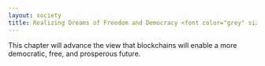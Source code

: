 ```yaml
---
layout: society
title: Realizing Dreams of Freedom and Democracy <font color="grey" size="4">(Soliciting Contributions)</font>
---
```


This chapter will advance the view that blockchains will enable a more democratic, free, and prosperous future.
